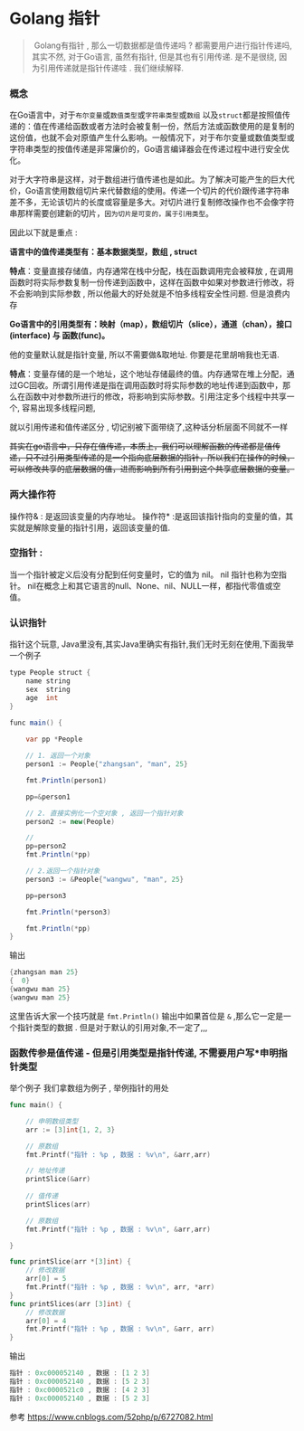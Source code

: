 # Golang 指针

> ​	 Golang有指针 , 那么一切数据都是值传递吗 ? 都需要用户进行指针传递吗, 其实不然, 对于Go语言, 虽然有指针, 但是其也有引用传递. 是不是很绕, 因为引用传递就是指针传递哇 .  我们继续解释. 



### 概念

在Go语言中，对于`布尔变量`或`数值类型`或`字符串类型`或`数组` 以及`struct`都是按照值传递的：值在传递给函数或者方法时会被复制一份，然后方法或函数使用的是复制的这份值，也就不会对原值产生什么影响。一般情况下，对于布尔变量或数值类型或字符串类型的按值传递是非常廉价的，Go语言编译器会在传递过程中进行安全优化。



对于大字符串是这样，对于数组进行值传递也是如此。为了解决可能产生的巨大代价，Go语言使用数组切片来代替数组的使用。传递一个切片的代价跟传递字符串差不多，无论该切片的长度或容量是多大。对切片进行复制修改操作也不会像字符串那样需要创建新的切片，`因为切片是可变的，属于引用类型`。



因此以下就是重点 : 

**语言中的值传递类型有：基本数据类型，数组 , struct**

**特点**：变量直接存储值，内存通常在栈中分配，栈在函数调用完会被释放 , 在调用函数时将实际参数复制一份传递到函数中，这样在函数中如果对参数进行修改，将不会影响到实际参数 , 所以他最大的好处就是不怕多线程安全性问题. 但是浪费内存

**Go语言中的引用类型有：映射（map），数组切片（slice），通道（chan），接口(interface) 与  函数(func)。**

他的变量默认就是指针变量, 所以不需要做&取地址. 你要是花里胡哨我也无语.

**特点**：变量存储的是一个地址，这个地址存储最终的值。内存通常在堆上分配，通过GC回收。所谓引用传递是指在调用函数时将实际参数的地址传递到函数中，那么在函数中对参数所进行的修改，将影响到实际参数。引用注定多个线程中共享一个, 容易出现多线程问题, 



就以引用传递和值传递区分 , 切记别被下面带绕了,这种话分析层面不同就不一样

~~其实在go语言中，只存在值传递，本质上，我们可以理解函数的传递都是值传递，只不过引用类型传递的是一个指向底层数据的指针，所以我们在操作的时候，可以修改共享的底层数据的值，进而影响到所有引用到这个共享底层数据的变量。~~




### 两大操作符

操作符& : 是返回该变量的内存地址。
操作符* :是返回该指针指向的变量的值，其实就是解除变量的指针引用，返回该变量的值.

### 空指针 :

当一个指针被定义后没有分配到任何变量时，它的值为 nil。
nil 指针也称为空指针。
nil在概念上和其它语言的null、None、nil、NULL一样，都指代零值或空值。



### 认识指针

指针这个玩意, Java里没有,其实Java里确实有指针,我们无时无刻在使用,下面我举一个例子

```java
type People struct {
	name string
	sex  string
	age  int
}

func main() {
	
	var pp *People

	// 1. 返回一个对象
	person1 := People{"zhangsan", "man", 25}

	fmt.Println(person1)

	pp=&person1

	// 2. 直接实例化一个空对象 , 返回一个指针对象
	person2 := new(People)

	//
	pp=person2
	fmt.Println(*pp)

	// 2.返回一个指针对象
	person3 := &People{"wangwu", "man", 25}

	pp=person3

	fmt.Println(*person3)

	fmt.Println(*pp)
}

```

输出

```java
{zhangsan man 25}
{  0}
{wangwu man 25}
{wangwu man 25}
```

这里告诉大家一个技巧就是  `fmt.Println()` 输出中如果首位是 `&` ,那么它一定是一个指针类型的数据 . 但是对于默认的引用对象,不一定了,,,



### 函数传参是值传递 - 但是引用类型是指针传递, 不需要用户写*申明指针类型

举个例子 我们拿数组为例子 , 举例指针的用处

```go
func main() {

	// 申明数组类型
	arr := [3]int{1, 2, 3}

	// 原数组
	fmt.Printf("指针 : %p , 数据 : %v\n", &arr,arr)

	// 地址传递
	printSlice(&arr)
	
	// 值传递
	printSlices(arr)

	// 原数组
	fmt.Printf("指针 : %p , 数据 : %v\n", &arr,arr)

}

func printSlice(arr *[3]int) {
	// 修改数据
	arr[0] = 5
	fmt.Printf("指针 : %p , 数据 : %v\n", arr, *arr)
}
func printSlices(arr [3]int) {
	// 修改数据
	arr[0] = 4
	fmt.Printf("指针 : %p , 数据 : %v\n", &arr, arr)
}

```

输出

```go
指针 : 0xc000052140 , 数据 : [1 2 3]
指针 : 0xc000052140 , 数据 : [5 2 3]
指针 : 0xc0000521c0 , 数据 : [4 2 3]
指针 : 0xc000052140 , 数据 : [5 2 3]
```







参考 https://www.cnblogs.com/52php/p/6727082.html